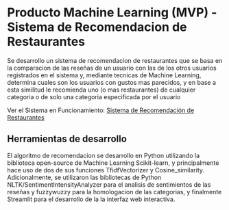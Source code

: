 
# Producto Machine Learning (MVP) - Sistema de Recomendacion de Restaurantes

Se desarrollo un sistema de recomendacion de  restaurantes que se basa en la comparacion de las reseñas de un usuario con las de los otros usuarios registrados en el sistema y, mediante tecnicas de Machine Learning, determina cuales son los usuarios con gustos mas parecidos, y en base a esta similitud le recomienda uno (o mas restaurantes) de cualquier categoria o de solo una categoria especificada por el usuario

Ver el Sistema en Funcionamiento: [Sistema de Recomendación de Restaurantes](https://pfyelpml-upkwe29phjyawezvqffu6s.streamlit.app/)

## Herramientas de desarrollo 

El algoritmo de recomendacion se desarrollo en Python utilizando la biblioteca open-source de Machine Learning Scikit-learn, y principalmente hace uso de dos de sus funciones TfidfVectorizer y Cosine_similarity. Adicionalmente, se utilizaron las bibliotecas de Python NLTK/SentimentIntensityAnalyzer para el analisis de sentimientos de las reseñas y fuzzywuzzy para la homologacion de las categorias, y finalmente Streamlit para el desarrollo de la la interfaz web interactiva.
